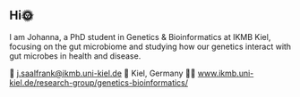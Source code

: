 ## Hi🌞

I am Johanna, a PhD student in Genetics & Bioinformatics at IKMB Kiel, focusing on the gut microbiome and studying how our genetics interact with gut microbes in health and disease. 

💌 j.saalfrank@ikmb.uni-kiel.de
📌 Kiel, Germany
👩‍💻 www.ikmb.uni-kiel.de/research-group/genetics-bioinformatics/







<!--
**JohannaSaali/JohannaSaali** is a ✨ _special_ ✨ repository because its `README.md` (this file) appears on your GitHub profile.

Here are some ideas to get you started:

- 🔭 I’m currently working on ...
- 🌱 I’m currently learning ...
- 👯 I’m looking to collaborate on ...
- 🤔 I’m looking for help with ...
- 💬 Ask me about ...
- 📫 How to reach me: ...
- 😄 Pronouns: ...
- ⚡ Fun fact: ...
-->
